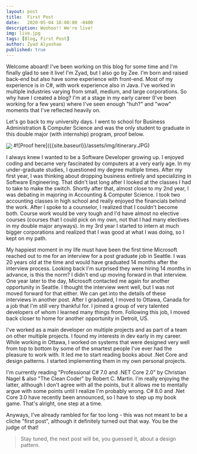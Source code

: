 ```yaml
---
layout: post
title:  First Post
date:   2020-05-04 16:00:00 -0400
description: Woohoo!! We're live!
img: live.jpg
tags: [Blog, First Post]
author: Zyad Alyashae
published: true
---
```

Welcome aboard! I've been working on this blog for some time and I'm finally glad to see it live! I'm Zyad, but I also go by Zee. I'm born and raised back-end but also have some experience with front-end. Most of my experience is in C#, with work experience also in Java.
I've worked in multiple industries varying from small, medium, and large corporations. So why have I created a blog? I'm at a stage in my early career (I've been working for a few years) where I've seen enough "huh?" and "wow" moments that I've reflected heavily on.

Let's go back to my university days. I went to school for Business Administration & Computer Science and was the only student to graduate in this double major (with internship) program, proof below.

<img align="center" src="{{site.baseurl}}/assets/img/itinerary.JPG">
#![Proof here]({{site.baseurl}}/assets/img/itinerary.JPG)

I always knew I wanted to be a Software Developer growing up. I enjoyed coding and became very fascinated by computers at a very early age. In my under-graduate studies, I questioned my degree multiple times. After my first year, I was thinking about dropping business entirely and specializing in Software Engineering. That didn't last long after I looked at the classes I had to take to make the switch. Shortly after that, almost close to my 2nd year, I was debating in majoring in Accounting & Computer Science. I took two accounting classes in high school and really enjoyed the financials behind the work. After I spoke to a counselor, I realized that I couldn't become both. Course work would be very tough and I'd have almost no elective courses (courses that I could pick on my own, not that I had many electives in my double major anyways). In my 3rd year I started to intern at much bigger corporations and realized that I was good at what I was doing, so I kept on my path.

My happiest moment in my life must have been the first time Microsoft reached out to me for an interview for a post graduate job in Seattle. I was 20 years old at the time and would have graduated 14 months after the interview process. Looking back I'm surprised they were hiring 14 months in advance, is this the norm? I didn't end up moving forward in that interview. One year later to the day, Microsoft contacted me again for another opportunity in Seattle. I thought the interview went well, but I was not moved forward for that either. We can get into the details of these interviews in another post. After I graduated, I moved to Ottawa, Canada for a job that I'm still very thankful for. I joined a group of very talented developers of whom I learned many things from. Following this job, I moved back closer to home for another opportunity in Detroit, US.

I've worked as a main developer on multiple projects and as part of a team on other multiple projects. I found my interests in dev early in my career. While working in Ottawa, I worked on systems that were designed very well from top to bottom by some of the smartest people I've ever had the pleasure to work with. It led me to start reading books about .Net Core and design patterns. I started implementing them in my own personal projects.

I'm currently reading "Professional C# 7.0 and .NET Core 2.0" by Christian Nagel & also "The Clean Coder" by Robert C. Martin. I'm really enjoying the latter, although I don't agree with all the points, but it allows me to mentally argue with some points until I realize I'm probably wrong.
C# 8.0 and .Net Core 3.0 have recently been announced, so I have to step up my book game. That's alright, one step at a time.

Anyways, I've already rambled for far too long - this was not meant to be a cliche "first post", although it definitely turned out that way. You be the judge of that!

> Stay tuned, the next post will be, you guessed it, about a design pattern.
